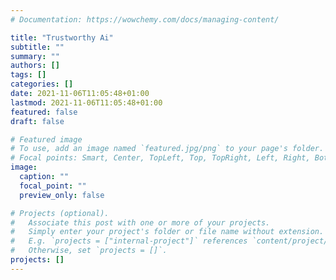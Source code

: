 ```yaml
---
# Documentation: https://wowchemy.com/docs/managing-content/

title: "Trustworthy Ai"
subtitle: ""
summary: ""
authors: []
tags: []
categories: []
date: 2021-11-06T11:05:48+01:00
lastmod: 2021-11-06T11:05:48+01:00
featured: false
draft: false

# Featured image
# To use, add an image named `featured.jpg/png` to your page's folder.
# Focal points: Smart, Center, TopLeft, Top, TopRight, Left, Right, BottomLeft, Bottom, BottomRight.
image:
  caption: ""
  focal_point: ""
  preview_only: false

# Projects (optional).
#   Associate this post with one or more of your projects.
#   Simply enter your project's folder or file name without extension.
#   E.g. `projects = ["internal-project"]` references `content/project/deep-learning/index.md`.
#   Otherwise, set `projects = []`.
projects: []
---
```

